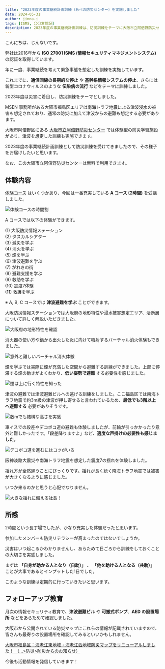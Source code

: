 ```yaml
---
title: "2023年度の事業継続計画訓練（あべの防災センター）を実施しました"
date: 2024-05-31
author: jinna-i
tags: [ISMS, 〇〇奮闘記]
description: 2023年度の事業継続計画訓練は、防災訓練をテーマに大阪市立阿倍野防災センターで体験型の防災学習を行いました。津波避難や震度7の揺れを体験し、防災リテラシーを高めました。その様子をお届けします。
---
```


こんにちは、じんないです。

弊社は2016年から **ISO 27001 ISMS (情報セキュリティマネジメントシステム)** の認証を取得しています。

年に一度、事業継続を考えて緊急事態を想定した訓練を実施しています。

これまでに、**通信回線の長期的な停止** や **基幹系情報システムの停止**、さらには新型コロナウィルスのような **伝染病の流行** などをテーマに訓練しました。

2023年度は災害に着目し、防災訓練をテーマとしました。

MSEN 事務所がある大阪市福島区エリアは南海トラフ地震による津波浸水の被害も想定されており、通常の防災に加えて津波からの避難も想定する必要があります。

大阪市阿倍野区にある [大阪市立阿倍野防災センター](https://www.abeno-bosai-c.city.osaka.jp/tasukaru/) では体験型の防災学習施設があり、津波を想定した訓練も実施できます。

2023年度の事業継続計画訓練として防災訓練を受けてきましたので、その様子をお届けしたいと思います。

なお、この大阪市立阿倍野防災センターは無料で利用できます。

## 体験内容

[体験コース](https://www.abeno-bosai-c.city.osaka.jp/tasukaru/Content/course.pdf) はいくつかあり、今回は一番充実している **A コース (2時間)** を受講しました。

![体験コースの時間割](images/001.png)

A コースでは以下の体験ができます。

(1) 大阪防災情報ステーション  
(2) タスカルシアター  
(3) 減災を学ぶ  
(4) 消火を学ぶ  
(5) 煙を学ぶ  
(6) 津波避難を学ぶ  
(7) がれきの街  
(8) 避難支援を学ぶ  
(9) 救助を学ぶ  
(10) 震度7体験  
(11) 救護を学ぶ  

※ A, B, C コースでは **津波避難を学ぶ** ことができます。

大阪防災情報ステーションでは大阪府の地形特性や浸水被害想定エリア、活断層について詳しく解説いただきました。

![大阪府の地形特性を確認](images/002.jpg)

消火器の使い方や鍋から出火した炎に向けて噴射するバーチャル消火体験もできました。

![意外と難しいバーチャル消火体験](images/003.jpg)

煙を学ぶでは実際に煙が充満した空間から避難する訓練ができました。上部に停滞する煙の動きがよくわかり、**低い姿勢で避難** する必要性を感じました。

![煙は上に行く特性を知った](images/004.jpg)

津波の避難では津波避難ビルへの逃げる訓練をしました。ここ福島区では南海トラフ地震で約3m級の津波が押し寄せると言われているため、**最低でも3階以上へ避難する** 必要がありそうです。

![数mでも結構な高さを実感](images/005.jpg)

車イスでの段差やデコボコ道の避難も体験しましたが、前輪が引っかかったり意外と難しかったです。「段差降りますよ」など、**適度な声掛けの必要性も感じました**。

![デコボコ道を進むにはコツがいる](images/006.jpg)

阪神淡路大震災や南海トラフ地震を想定した震度7の揺れを体験しました。

揺れ方が全然違うことにびっくりです。揺れが長く続く南海トラフ地震では被害が大きくなるように感じました。

いつか来るのかと思うと心配でなりません。

![大きな揺れに備える社長！](images/007.jpg)

## 所感

2時間という長丁場でしたが、かなり充実した体験だったと思います。

参加したメンバーも防災リテラシーが高まったのではないでしょうか。

災害はいつ起こるかわかりませんし、あらためて日ごろから訓練をしておくことの大切さを実感しました。

まずは **「自身が助かる人となり（自助）」** 、 **「他を助ける人となる（共助）」** ことが大事であるとインプットした1日でした。

このような訓練は定期的に行っていきたいと思います。

## フォローアップ教育

月次の情報セキュリティ教育で、**津波避難ビル** や **可搬式ポンプ**、**AED の設置場所** などをあらためて確認しました。

大阪市から公開されている防災マップにこれらの情報が記載されていますので、皆さんも最寄りの設置場所を確認してみるといいかもしれません。

[大阪市福島区：海老江東地域・海老江西地域防災マップをリニューアルしました！ （…>防災>防災からのお知らせ）](https://www.city.osaka.lg.jp/fukushima/page/0000616613.html)

今後も活動情報を発信していきます！
